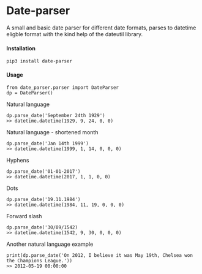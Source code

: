 # Date-parser
A small and basic date parser for different date formats, parses to datetime eligble format with the kind help of the dateutil library.

#### Installation
`pip3 install date-parser`

#### Usage

```
from date_parser.parser import DateParser
dp = DateParser()
```
Natural language
```
dp.parse_date('September 24th 1929')
>> datetime.datetime(1929, 9, 24, 0, 0)
```
Natural language - shortened month
```
dp.parse_date('Jan 14th 1999')
>> datetime.datetime(1999, 1, 14, 0, 0, 0)
```
Hyphens
```
dp.parse_date('01-01-2017')
>> datetime.datetime(2017, 1, 1, 0, 0)
```
Dots

```
dp.parse_date('19.11.1984')
>> datetime.datetime(1984, 11, 19, 0, 0, 0)
```
Forward slash
```
dp.parse_date('30/09/1542)
>> datetime.datetime(1542, 9, 30, 0, 0, 0)

```
Another natural language example
```
print(dp.parse_date('On 2012, I believe it was May 19th, Chelsea won the Champions League.'))
>> 2012-05-19 00:00:00

```

